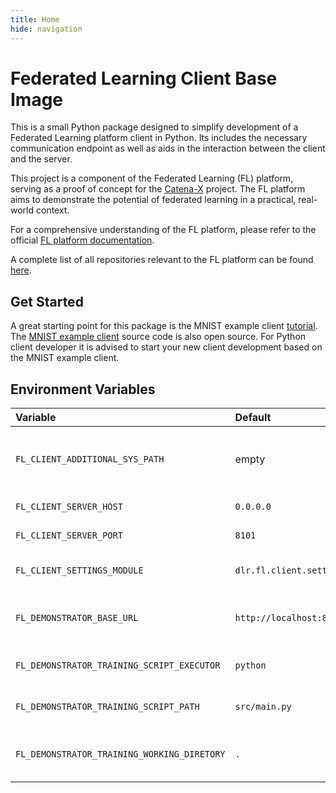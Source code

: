```yaml
---
title: Home
hide: navigation
---
```


<!-- markdownlint-disable-next-line MD025 -->
# Federated Learning Client Base Image

This is a small Python package designed to simplify development of a Federated Learning platform client in Python.
Its includes the necessary communication endpoint as well as aids in the interaction between the client and the server.

This project is a component of the Federated Learning (FL) platform, serving as a proof of concept for the [Catena-X](https://catena-x.net/en) project.
The FL platform aims to demonstrate the potential of federated learning in a practical, real-world context.

For a comprehensive understanding of the FL platform, please refer to the official [FL platform documentation](https://dlr-ki.github.io/fl-documentation).

A complete list of all repositories relevant to the FL platform can be found [here](https://dlr-ki.github.io/fl-documentation#repositories).

## Get Started

A great starting point for this package is the MNIST example client [tutorial](https://dlr-ki.github.io/fl-documentation/tutorial).
The [MNIST example client](https://github.com/DLR-KI/fl-demonstrator-mnist) source code is also open source.
For Python client developer it is advised to start your new client development based on the MNIST example client.

## Environment Variables

| Variable                                    | Default                           | Description                                             |
|:--------------------------------------------|:----------------------------------|:--------------------------------------------------------|
| `FL_CLIENT_ADDITIONAL_SYS_PATH`             | empty                             | Additional client sys path seperated by an colon (`:`). |
| `FL_CLIENT_SERVER_HOST`                     | `0.0.0.0`                         | Client server hostname.                                 |
| `FL_CLIENT_SERVER_PORT`                     | `8101`                            | Client server port.                                     |
| `FL_CLIENT_SETTINGS_MODULE`                 | `dlr.fl.client.settings.Settings` | Client settings module.                                 |
| `FL_DEMONSTRATOR_BASE_URL`                  | `http://localhost:8000`           | Base URL of the FL Demonstrator server.                 |
| `FL_DEMONSTRATOR_TRAINING_SCRIPT_EXECUTOR`  | `python`                          | Path to the script executor.                            |
| `FL_DEMONSTRATOR_TRAINING_SCRIPT_PATH`      | `src/main.py`                     | Path to the training script.                            |
| `FL_DEMONSTRATOR_TRAINING_WORKING_DIRETORY` | `.`                               | Working directory for the training script.              |
